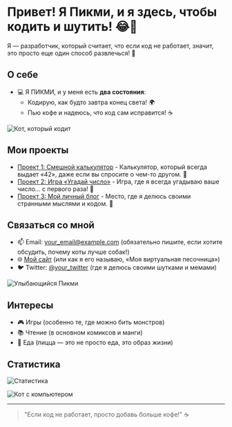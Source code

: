 # Привет! Я Пикми, и я здесь, чтобы кодить и шутить! 😂👾

Я — разработчик, который считает, что если код не работает, значит, это просто еще один способ развлечься! 🎉

## О себе

- 💻 Я ПИКМИ, и у меня есть **два состояния**: 
  - Кодирую, как будто завтра конец света! 🌍
  - Пью кофе и надеюсь, что код сам исправится! ☕️

![Кот, который кодит](https://media.giphy.com/media/JIX9t2j0ZTN9S/giphy.gif)

## Мои проекты

- [Проект 1: Смешной калькулятор](https://github.com/user/project1) - Калькулятор, который всегда выдает «42», даже если вы спросите о чем-то другом. 🤔
- [Проект 2: Игра «Угадай число»](https://github.com/user/project2) - Игра, где я всегда угадываю ваше число... с первого раза! 🎲
- [Проект 3: Мой личный блог](https://github.com/user/project3) - Место, где я делюсь своими странными мыслями и кодом. 📖

## Связаться со мной

- 📫 Email: your_email@example.com (обязательно пишите, если хотите обсудить, почему коты лучше собак!)
- 🌐 [Мой сайт](https://yourwebsite.com) (или как я его называю, «Моя виртуальная песочница»)
- 🐦 Twitter: [@your_twitter](https://twitter.com/your_twitter) (где я делюсь своими шутками и мемами)

![Улыбающийся Пикми](https://media.giphy.com/media/3o7btMZ3h5V8Yy4d4I/giphy.gif)

## Интересы

- 🎮 Игры (особенно те, где можно бить монстров)
- 📚 Чтение (в основном комиксов и манги)
- 🍕 Еда (пицца — это не просто еда, это образ жизни)

## Статистика

![Статистика](https://github-readme-stats.vercel.app/api?username=your_username&show_icons=true&theme=radical)

![Кот с компьютером](https://media.giphy.com/media/3oEjI6SIIHBdY6gF0I/giphy.gif)

---

> "Если код не работает, просто добавь больше кофе!" ☕️
